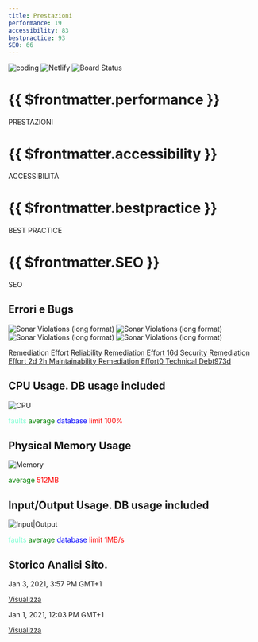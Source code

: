 ```yaml
---
title: Prestazioni
performance: 19
accessibility: 83
bestpractice: 93
SEO: 66
---
```


<div class="border mt-8 pt-3 text-center rounded">

![coding](https://img.shields.io/badge/dynamic/json?color=informational&label=Ore%20di%20Sviluppo&query=%24.data%5B5%5D.grand_total.text&url=https%3A%2F%2Fwakatime.com%2Fshare%2F%40HRSlab%2Fbf231007-0255-4824-9490-b836eca49a51.json) ![Netlify](https://img.shields.io/netlify/0190582a-9df0-4f61-8b8d-0118b7eb39c6?label=Build&logo=%20)
![Board Status](https://dev.azure.com/HRS2020/80d0713f-22ce-40eb-9ca6-8d1986bfce8a/07bd2436-5f5f-48ea-aa0b-11e23b11ea38/_apis/work/boardbadge/2b0507a7-e94a-4389-b141-5e66f56b0ca3?columnOptions=1)


</div>

<div class="clearfix text-white my-5">
  <div class="col-6 col-md-3 float-left bg-gray-dark border rounded-3 border-4 border-white p-4  mb-1">
    <h1 class="text-center my-3">{{ $frontmatter.performance }}</h1>
    <span class="Progress">
  <span class="Progress-item color-bg-danger-inverse" style="width:19%;"></span>
</span>
<p class="f5 text-center mt-2">PRESTAZIONI</p>
  </div>
  <div class="col-6 col-md-3  float-left bg-gray-dark border rounded-3 border-4 border-white p-4  mb-1">
    <h1 class="text-center my-3">{{ $frontmatter.accessibility }}</h1>
    <span class="Progress">
  <span class="Progress-item color-bg-warning-inverse" style="width: 83%;"></span>
</span>
<p class="f5 text-center mt-2">ACCESSIBILITÀ</p>
  </div>
  <div class="col-6 col-sm-3  float-left bg-gray-dark border rounded-3 border-4 border-white p-4 mb-1">
      <h1 class="text-center my-3">{{ $frontmatter.bestpractice }}</h1>
    <span class="Progress">
  <span class="Progress-item color-bg-success-inverse" style="width: 93%;"></span>
</span>
<p class="f5 text-center mt-2">BEST PRACTICE</p>
  </div>
    <div class="col-6 col-md-3 float-left bg-gray-dark border rounded-3 border-4 border-white p-4 mb-1">
      <h1 class="text-center my-3">{{ $frontmatter.SEO }}</h1>
    <span class="Progress">
  <span class="Progress-item color-bg-warning-inverse" style="width: 66%;"></span>
</span>
<p class="f5 text-center mt-2">SEO</p>
  </div>
</div>


## Errori e Bugs

<div class="border my-4 pt-3 px-4 rounded">

<div class="text-center">

![Sonar Violations (long format)](https://img.shields.io/sonar/blocker_violations/SteveVercellin_salient-theme?color=F8333C&server=https%3A%2F%2Fsonarcloud.io) ![Sonar Violations (long format)](https://img.shields.io/sonar/critical_violations/SteveVercellin_salient-theme?color=F95738&server=https%3A%2F%2Fsonarcloud.io) ![Sonar Violations (long format)](https://img.shields.io/sonar/major_violations/SteveVercellin_salient-theme?color=FFFD82&server=https%3A%2F%2Fsonarcloud.io) ![Sonar Violations (long format)](https://img.shields.io/sonar/minor_violations/SteveVercellin_salient-theme?color=ADE25D&server=https%3A%2F%2Fsonarcloud.io)

</div>

<nav class="menu text-small" aria-labelledby="menu-heading">
  <span class="menu-heading" id="menu-heading">Remediation Effort</span>
  <a class="menu-item" href="../sonar.html#reliability">Reliability Remediation Effort
<span class="diffstat float-right"> 16d
<span class="diffstat-block-deleted"></span>
<span class="diffstat-block-deleted"></span>
<span class="diffstat-block-deleted"></span>
<span class="diffstat-block-deleted"></span>
<span class="diffstat-block-deleted"></span>
<span class="diffstat-block-deleted"></span>
<span class="diffstat-block-deleted"></span>
<span class="diffstat-block-deleted"></span>
<span class="diffstat-block-neutral"></span>
<span class="diffstat-block-neutral"></span>
</span>
</a>
  <a class="menu-item" href="../sonar.html#security">Security Remediation Effort
  <span class="diffstat float-right"> 2d 2h
<span class="diffstat-block-deleted"></span>
<span class="diffstat-block-deleted"></span>
<span class="diffstat-block-neutral"></span>
<span class="diffstat-block-neutral"></span>
<span class="diffstat-block-neutral"></span>
<span class="diffstat-block-neutral"></span>
<span class="diffstat-block-neutral"></span>
<span class="diffstat-block-neutral"></span>
<span class="diffstat-block-neutral"></span>
<span class="diffstat-block-neutral"></span>
</span></a>
  <a class="menu-item" href="#url">Maintainability  Remediation Effort<span class="diffstat float-right">0
<span class="diffstat-block-neutral"></span>
<span class="diffstat-block-neutral"></span>
<span class="diffstat-block-neutral"></span>
<span class="diffstat-block-neutral"></span>
<span class="diffstat-block-neutral"></span>
<span class="diffstat-block-neutral"></span>
<span class="diffstat-block-neutral"></span>
<span class="diffstat-block-neutral"></span>
<span class="diffstat-block-neutral"></span>
<span class="diffstat-block-neutral"></span>
</span></a>
 <a class="menu-item" href="#url">Technical Debt<span class="diffstat float-right">973d
<span class="diffstat-block-added"></span>
<span class="diffstat-block-added"></span>
<span class="diffstat-block-added"></span>
<span class="diffstat-block-added"></span>
<span class="diffstat-block-added"></span>
<span class="diffstat-block-added"></span>
<span class="diffstat-block-added"></span>
<span class="diffstat-block-added"></span>
<span class="diffstat-block-added"></span>
<span class="diffstat-block-added"></span>
<span class="AnimatedEllipsis"></span>
</span></a>

</nav>

</div>

## CPU Usage. DB usage included

<div class="my-3 p-3">

![CPU](/images/CPUusage.png)

<span class="Label mr-1" style="border-color:#7fffd4; color:#7fffd4;">faults</span>
<span class="Label mr-1" style="border-color:#008000; color:#008000;">average</span>
<span class="Label mr-1" style="border-color:#0000ff; color:#0000ff;">database</span>
<span class="Label mr-1" style="border-color:#ff0000; color:#ff0000;">limit 100%</span>

</div>

## Physical Memory Usage

<div class="my-3 p-3">

![Memory](/images/memoryUsage.png)


<span class="Label mr-1" style="border-color:#008000; color:#008000;">average</span>
<span class="Label mr-1" style="border-color:#ff0000; color:#ff0000;">512MB</span>

</div>


## Input/Output Usage. DB usage included

<div class="my-3 p-3">

![Input|Output](/images/IOusage.png)

<span class="Label mr-1" style="border-color:#7fffd4; color:#7fffd4;">faults</span>
<span class="Label mr-1" style="border-color:#008000; color:#008000;">average</span>
<span class="Label mr-1" style="border-color:#0000ff; color:#0000ff;">database</span>
<span class="Label mr-1" style="border-color:#ff0000; color:#ff0000;">limit 1MB/s</span>

</div>



## Storico Analisi Sito.


<main class="Box Box--condensed my-4">
<section class="Box-row color-bg-success">
<div class="TableObject text-small ">
  <div class="TableObject-item TableObject-item--primary">
    <p class="text-gray"/>
      Jan 3, 2021, 3:57 PM GMT+1
    </p>
  </div>
  <div class="TableObject-item">
    <a class="btn-link ml-2" type="button" href="../Performance/reinnovame.com_2021-01-03_15-57-21.html" target="_blank">Visualizza</a>
  </div>
</div>
</section>
<section class="Box-row">
<div class="TableObject text-small ">
  <div class="TableObject-item TableObject-item--primary">
    <p class="text-gray"/>
    Jan 1, 2021, 12:03 PM GMT+1
    </p>
  </div>
  <div class="TableObject-item">
    <a class="btn-link ml-2" type="button" href="../Performance/reinnovame.com_2021-01-01_12-03-28.html" target="_blank">Visualizza</a>
  </div>
</div>
</section>

</main>



